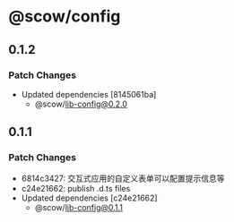 # @scow/config

## 0.1.2

### Patch Changes

- Updated dependencies [8145061ba]
  - @scow/lib-config@0.2.0

## 0.1.1

### Patch Changes

- 6814c3427: 交互式应用的自定义表单可以配置提示信息等
- c24e21662: publish .d.ts files
- Updated dependencies [c24e21662]
  - @scow/lib-config@0.1.1
